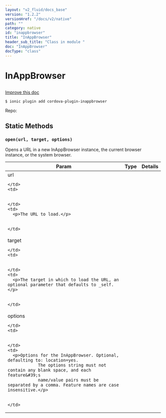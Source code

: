```yaml
---
layout: "v2_fluid/docs_base"
version: "1.2.2"
versionHref: "/docs/v2/native"
path: ""
category: native
id: "inappbrowser"
title: "InAppBrowser"
header_sub_title: "Class in module "
doc: "InAppBrowser"
docType: "class"
---
```









<h1 class="api-title">

  
  InAppBrowser
  

  

  

</h1>

<a class="improve-v2-docs" href='http://github.com/driftyco/ionic-native/edit/master//home/ubuntu/ionic-native/src/plugins/inappbrowser.ts#L64'>
  Improve this doc
</a>





<!-- decorators -->


<pre><code>$ ionic plugin add cordova-plugin-inappbrowser</code></pre>
<p>Repo:
  <a href="">
    
  </a>
</p>

<!-- description -->




<!-- @usage tag -->


<!-- @property tags -->
<h2>Static Methods</h2>
<div id="open"></div>
<h3><code>open(url,&nbsp;target,&nbsp;options)</code>

</h3>



Opens a URL in a new InAppBrowser instance, the current browser instance, or the system browser.


<table class="table param-table" style="margin:0;">
  <thead>
  <tr>
    <th>Param</th>
    <th>Type</th>
    <th>Details</th>
  </tr>
  </thead>
  <tbody>
  
  <tr>
    <td>
      url
      
      
    </td>
    <td>
      

    </td>
    <td>
      <p>The URL to load.</p>

      
    </td>
  </tr>
  
  <tr>
    <td>
      target
      
      
    </td>
    <td>
      

    </td>
    <td>
      <p>The target in which to load the URL, an optional parameter that defaults to _self.</p>

      
    </td>
  </tr>
  
  <tr>
    <td>
      options
      
      
    </td>
    <td>
      

    </td>
    <td>
      <p>Options for the InAppBrowser. Optional, defaulting to: location=yes.
                The options string must not contain any blank space, and each feature&#39;s
                name/value pairs must be separated by a comma. Feature names are case insensitive.</p>

      
    </td>
  </tr>
  
  </tbody>
</table>








<!-- methods on the class --><!-- related link --><!-- end content block -->


<!-- end body block -->

